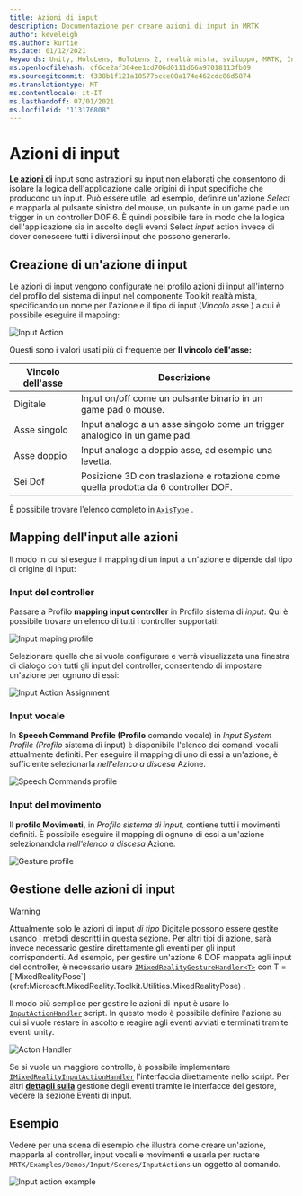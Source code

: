 ```yaml
---
title: Azioni di input
description: Documentazione per creare azioni di input in MRTK
author: keveleigh
ms.author: kurtie
ms.date: 01/12/2021
keywords: Unity, HoloLens, HoloLens 2, realtà mista, sviluppo, MRTK, InputActions,
ms.openlocfilehash: cf6ce2af304ee1cd706d0111d66a97018113fb09
ms.sourcegitcommit: f338b1f121a10577bcce08a174e462cdc86d5874
ms.translationtype: MT
ms.contentlocale: it-IT
ms.lasthandoff: 07/01/2021
ms.locfileid: "113176808"
---
```

# <a name="input-actions"></a>Azioni di input

[**Le azioni di**](input-actions.md) input sono astrazioni su input non elaborati che consentono di isolare la logica dell'applicazione dalle origini di input specifiche che producono un input. Può essere utile, ad esempio, definire un'azione *Select* e mapparla al pulsante sinistro del mouse, un pulsante in un game pad e un trigger in un controller DOF 6. È quindi possibile fare in modo che la logica dell'applicazione sia in ascolto degli eventi Select *input* action invece di dover conoscere tutti i diversi input che possono generarlo.

## <a name="creating-an-input-action"></a>Creazione di un'azione di input

Le azioni di input vengono configurate  nel profilo azioni di input all'interno del profilo del sistema di input nel componente Toolkit realtà mista, specificando un nome per l'azione e il tipo di input (*Vincolo* asse ) a cui è possibile eseguire il mapping:

<img src="../images/input/InputActions.png" alt="Input Action" style="max-width:100%;">

Questi sono i valori usati più di frequente per **Il vincolo dell'asse:**

Vincolo dell'asse | Descrizione
--- | ---
Digitale | Input on/off come un pulsante binario in un game pad o mouse.
Asse singolo | Input analogo a un asse singolo come un trigger analogico in un game pad.
Asse doppio | Input analogo a doppio asse, ad esempio una levetta.
Sei Dof | Posizione 3D con traslazione e rotazione come quella prodotta da 6 controller DOF.

È possibile trovare l'elenco completo in [`AxisType`](xref:Microsoft.MixedReality.Toolkit.Utilities.AxisType) .

## <a name="mapping-input-to-actions"></a>Mapping dell'input alle azioni

Il modo in cui si esegue il mapping di un input a un'azione e dipende dal tipo di origine di input:

### <a name="controller-input"></a>Input del controller

Passare a Profilo **mapping input controller** in Profilo sistema di *input*. Qui è possibile trovare un elenco di tutti i controller supportati:

<img src="../images/input/ControllerInputMappingProfile.PNG" alt="Input maping profile" style="max-width:100%;">

Selezionare quella che si vuole configurare e verrà visualizzata una finestra di dialogo con tutti gli input del controller, consentendo di impostare un'azione per ognuno di essi:

<img src="../images/input/InputActionAssignment.PNG" alt="Input Action Assignment" style="max-width:100%;">

### <a name="speech-input"></a>Input vocale

In **Speech Command Profile (Profilo** comando vocale) in *Input System Profile (Profilo* sistema di input) è disponibile l'elenco dei comandi vocali attualmente definiti. Per eseguire il mapping di uno di essi a un'azione, è sufficiente selezionarla *nell'elenco a discesa* Azione.

<img src="../images/input/SpeechCommandsProfile.png" alt="Speech Commands profile" style="max-width:100%;">

### <a name="gesture-input"></a>Input del movimento

Il **profilo Movimenti,** in *Profilo sistema di input,* contiene tutti i movimenti definiti. È possibile eseguire il mapping di ognuno di essi a un'azione selezionandola *nell'elenco a discesa* Azione.

<img src="../images/input/GestureProfile.png" alt="Gesture profile" style="max-width:100%;">

## <a name="handling-input-actions"></a>Gestione delle azioni di input

> [!WARNING]
> Attualmente solo le azioni di input *di tipo* Digitale possono essere gestite usando i metodi descritti in questa sezione. Per altri tipi di azione, sarà invece necessario gestire direttamente gli eventi per gli input corrispondenti. Ad esempio, per gestire un'azione 6 DOF mappata agli input del controller, è necessario usare [`IMixedRealityGestureHandler<T>`](xref:Microsoft.MixedReality.Toolkit.Input.IMixedRealityGestureHandler`1) con T = [`MixedRealityPose`](xref:Microsoft.MixedReality.Toolkit.Utilities.MixedRealityPose) .

Il modo più semplice per gestire le azioni di input è usare lo [`InputActionHandler`](xref:Microsoft.MixedReality.Toolkit.Input.InputActionHandler) script. In questo modo è possibile definire l'azione su cui si vuole restare in ascolto e reagire agli eventi avviati e terminati tramite eventi unity.

<img src="../images/input/InputActionHandler.PNG" alt="Acton Handler" style="max-width:100%;">

Se si vuole un maggiore controllo, è possibile implementare [`IMixedRealityInputActionHandler`](xref:Microsoft.MixedReality.Toolkit.Input.IMixedRealityInputActionHandler) l'interfaccia direttamente nello script. Per altri [**dettagli sulla**](input-events.md) gestione degli eventi tramite le interfacce del gestore, vedere la sezione Eventi di input.

## <a name="examples"></a>Esempio

Vedere per una scena di esempio che illustra come creare un'azione, mapparla al controller, input vocali e movimenti e usarla per ruotare `MRTK/Examples/Demos/Input/Scenes/InputActions` un oggetto al comando.

<img src="../images/input/InputActionsExample.PNG" alt="Input action example" style="max-width:100%;">
